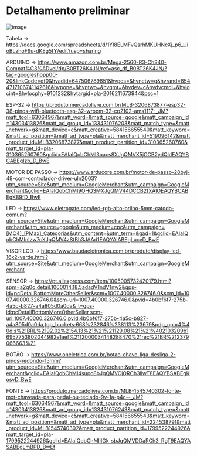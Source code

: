 # Detalhamento preliminar

![image](https://github.com/ICEI-PUC-Minas-PPC-CC/ppc-cc-2023-2-ment2-noite-aged-solutions/assets/90779083/bb32c50d-3b7e-4e12-ba04-ea91a235a5d4)

Tabela -> https://docs.google.com/spreadsheets/d/1YI8ELMFvQsrhMKUHNcXj_p6_UioBLzhoF9u-dKEg5fY/edit?usp=sharing

ARDUINO -> https://www.amazon.com.br/Mega-2560-R3-Ch340-Compat%C3%ADvel/dp/B0BT26K4JN/ref=asc_df_B0BT26K4JN/?tag=googleshopp00-20&linkCode=df0&hvadid=647506789851&hvpos=&hvnetw=g&hvrand=8544717106741142616&hvpone=&hvptwo=&hvqmt=&hvdev=c&hvdvcmdl=&hvlocint=&hvlocphy=9101232&hvtargid=pla-2016211673944&psc=1

ESP-32 -> https://produto.mercadolivre.com.br/MLB-3206873877-esp32-38-pinos-wifi-bluetooth-esp-32-wroom-32-cp2102-ams1117-_JM?matt_tool=63064967&matt_word=&matt_source=google&matt_campaign_id=14303413826&matt_ad_group_id=133431076203&matt_match_type=&matt_network=g&matt_device=c&matt_creative=584156655540&matt_keyword=&matt_ad_position=&matt_ad_type=pla&matt_merchant_id=519096142&matt_product_id=MLB3206873877&matt_product_partition_id=310365260760&matt_target_id=pla-310365260760&gclid=EAIaIQobChMI3qacs8XJgQMVX5jCCB2ydQldEAQYBCABEgIzb_D_BwE

MOTOR DE PASSO -> https://www.arducore.com.br/motor-de-passo-28byj-48-com-controlador-driver-uln2003?utm_source=Site&utm_medium=GoogleMerchant&utm_campaign=GoogleMerchant&gclid=EAIaIQobChMI9OHQ3MXJgQMV44DCCB2fXAlOEAQYBCABEgK89fD_BwE

LED -> https://www.eletrogate.com/led-rgb-alto-brilho-5mm-catodo-comum?utm_source=Site&utm_medium=GoogleMerchant&utm_campaign=GoogleMerchant&utm_source=google&utm_medium=cpc&utm_campaign=[MC4]_[PMax]_Categorias&utm_content=&utm_term=&gad=1&gclid=EAIaIQobChMInIzw7cXJgQMV4zStBh3JAAd1EAQYAiABEgLucvD_BwE

VISOR LCD -> https://www.baudaeletronica.com.br/produto/display-lcd-16x2-verde.html?utm_source=Site&utm_medium=GoogleMerchant&utm_campaign=GoogleMerchant

SENSOR -> https://pt.aliexpress.com/item/1005005732420179.html?spm=a2g0o.detail.1000014.18.5adadV1ndV1nw2&gps-id=pcDetailBottomMoreOtherSeller&scm=1007.40000.326746.0&scm_id=1007.40000.326746.0&scm-url=1007.40000.326746.0&pvid=4b0bf6f7-275b-4a5c-b827-a4a805d0a0da&_t=gps-id:pcDetailBottomMoreOtherSeller,scm-url:1007.40000.326746.0,pvid:4b0bf6f7-275b-4a5c-b827-a4a805d0a0da,tpp_buckets:668%232846%238113%23679&pdp_npi=4%40dis%21BRL%2192.02%2154.13%21%21%21129.08%21%21%402103209b16957753802044982e1aef%2112000034148288470%21rec%21BR%212379066663%21

BOTÃO -> https://www.oneletrica.com.br/botao-chave-liga-desliga-2-pinos-redondo-15mm?utm_source=Site&utm_medium=GoogleMerchant&utm_campaign=GoogleMerchant&gclid=EAIaIQobChMI4supo8bJgQMVCjORCh3llwT8EAQYBSABEgKosvD_BwE

FONTE -> https://produto.mercadolivre.com.br/MLB-1545740302-fonte-mxt-chaveada-para-pedal-ou-teclado-9v-1a-p4c--_JM?matt_tool=63064967&matt_word=&matt_source=google&matt_campaign_id=14303413826&matt_ad_group_id=133431076243&matt_match_type=&matt_network=g&matt_device=c&matt_creative=584156655543&matt_keyword=&matt_ad_position=&matt_ad_type=pla&matt_merchant_id=224538791&matt_product_id=MLB1545740302&matt_product_partition_id=1799522244926&matt_target_id=pla-1799522244926&gclid=EAIaIQobChMIiIGk_sbJgQMVDDaRCh3_RgT9EAQYASABEgLmBPD_BwEf
